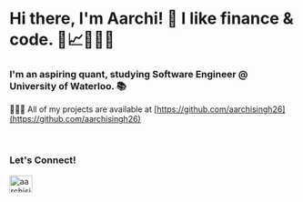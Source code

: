 <h1 align="left">Hi there, I'm Aarchi! 👋
  <span className="text-sm">I like finance & code. 💸📈👩🏻‍💻</span>
</h1>
<h3 align="left">I'm an aspiring quant, studying Software Engineer @ University of Waterloo. 📚</h3>

👩🏻‍💻 All of my projects are available at [https://github.com/aarchisingh26](https://github.com/aarchisingh26)

<br />

<h3 align="left">Let's Connect!</h3>
<p align="left">
<a href="https://linkedin.com/in/aarchisingh" target="blank"><img align="center" src="https://raw.githubusercontent.com/rahuldkjain/github-profile-readme-generator/master/src/images/icons/Social/linked-in-alt.svg" alt="aarchisingh" height="30" width="40" /></a>
</p>
